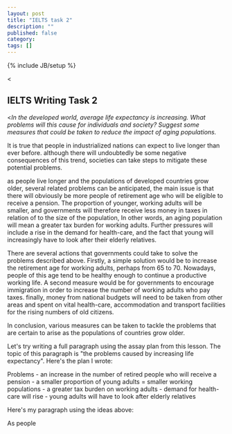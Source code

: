 ```yaml
---
layout: post
title: "IELTS task 2"
description: ""
published: false
category: 
tags: []
---
```

{% include JB/setup %}


<<h2>IELTS Writing Task 2</h2>
<p><<em>In the developed world, average life expectancy is increasing. What problems will this cause for individuals and society? Suggest some measures that could be taken to reduce the impact of aging populations.</em></p>

<p>It is true that people in industrialized nations can expect to live longer than ever before. although there will undoubtedly be some negative consequences of this trend, societies can take steps to mitigate these potential problems.</p>

<p>as people live longer and the populations of developed countries grow older, several related problems can be anticipated, the main issue is that there will obviously be more people of retirement age who will be eligible to receive a pension. The proportion of younger, working adults will be smaller, and governments will therefore receive less money in taxes in relation of to the size of the population, In other words, an aging population will mean a greater tax burden for working adults. Further pressures will include a rise in the demand for health-care, and the fact that young will increasingly have to look after their elderly relatives. </p>

<p>There are several actions that governments could take to solve the problems described above. Firstly, a simple solution would be to increase the retirement age for working adults, perhaps from 65 to 70. Nowadays, people of this age tend to be healthy enough to continue a productive working life. A second measure would be for governments to encourage immigration in order to increase the number of working adults who pay taxes. finally, money from national budgets will need to be taken from other areas and spent on vital health-care, accommodation and transport facilities for the rising numbers of old citizens.</p>
<p>In conclusion, various measures can be taken to tackle the problems that are certain to arise as the populations of countries grow older.</p>


Let's try writing a full paragraph using the assay plan from this lesson. The topic of this paragraph is "the problems caused by increasing life expectancy". Here's the plan I wrote:

Problems
	- an increase in the number of retired people who will receive a pension
	- a smaller proportion of young adults = smaller working populations
	- a greater tax burden on working adults
	- demand for health-care will rise
	- young adults will have to look after elderly relatives

Here's my paragraph using the ideas above: 

As people